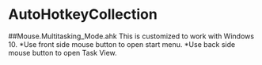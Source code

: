 # AutoHotkeyCollection

##Mouse.Multitasking_Mode.ahk
This is customized to work with Windows 10.
*Use front side mouse button to open start menu.
*Use back side mouse button to open Task View.
